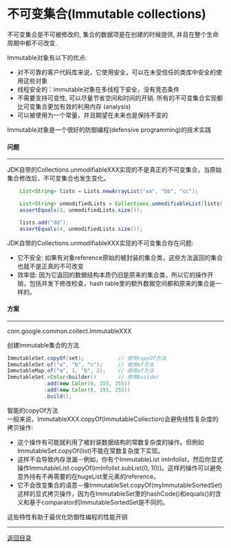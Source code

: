 不可变集合(Immutable collections)
===
不可变集合是不可被修改的, 集合的数据项是在创建的时候提供, 并且在整个生命周期中都不可改变.

Immutable对象有以下的优点:  

* 对不可靠的客户代码库来说，它使用安全，可以在未受信任的类库中安全的使用这些对象
* 线程安全的：immutable对象在多线程下安全，没有竞态条件
* 不需要支持可变性, 可以尽量节省空间和时间的开销. 所有的不可变集合实现都比可变集合更加有效的利用内存 (analysis)
* 可以被使用为一个常量，并且期望在未来也是保持不变的

Immutable对象是一个很好的防御编程(defensive programming)的技术实践

#### 问题
----------
JDK自带的Collections.unmodifiableXXX实现的不是真正的不可变集合，当原始集合修改后，不可变集合也发生变化。

```java  
	List<String> lists = Lists.newArrayList("aa", "bb", "cc");

	List<String> unmodifiedLists = Collections.unmodifiableList(lists);
	assertEquals(3, unmodifiedLists.size());

	lists.add("dd");
	assertEquals(4, unmodifiedLists.size());
```  
  
JDK自带的Collections.unmodifiableXXX实现的不可变集合存在问题:  

* 它不安全: 如果有对象reference原始的被封装的集合类，这些方法返回的集合也就不是正真的不可改变
* 效率低: 因为它返回的数据结构本质仍旧是原来的集合类，所以它的操作开销，包括并发下修改检查，hash table里的额外数据空间都和原来的集合是一样的。


#### 方案
----------
com.google.common.collect.ImmutableXXX

创建Immutable集合的方法
```java
ImmutableSet.copyOf(set);           // 使用copyOf方法
ImmutableSet.of("a", "b", "c");     // 使用of方法
ImmutableMap.of("a", 1, "b", 2);    // 使用of方法
ImmutableSet.<Color>builder()       // 使用builder 
            .add(new Color(0, 255, 255))
            .add(new Color(0, 191, 255))
            .build();
```

智能的copyOf方法  
一般来说，ImmutableXXX.copyOf(ImmutableCollection)会避免线性复杂度的拷贝操作:

* 这个操作有可能就利用了被封装数据结构的常数复杂度的操作。但例如ImmutableSet.copyOf(list)不能在常数复杂度下实现。
* 这样不会导致内存泄漏－例如，你有个ImmutableList<String> imInfolist，然后你显式操作ImmutableList.copyOf(imInfolist.subList(0, 10))。这样的操作可以避免意外持有不再需要的在hugeList里元素的reference。
* 它不会改变集合的语意－像ImmutableSet.copyOf(myImmutableSortedSet)这样的显式拷贝操作，因为在ImmutableSet里的hashCode()和equals()的含义和基于comparator的ImmutableSortedSet是不同的。  

这些特性有助于最优化防御性编程的性能开销




------
[返回目录](README.md)
